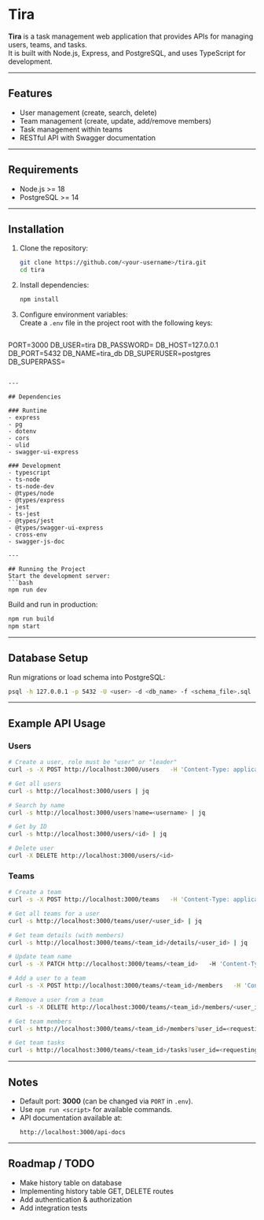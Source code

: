 # Tira

**Tira** is a task management web application that provides APIs for managing users, teams, and tasks.  
It is built with Node.js, Express, and PostgreSQL, and uses TypeScript for development.

---

## Features
- User management (create, search, delete)
- Team management (create, update, add/remove members)
- Task management within teams
- RESTful API with Swagger documentation

---

## Requirements
- Node.js >= 18
- PostgreSQL >= 14

---

## Installation
1. Clone the repository:
   ```bash
   git clone https://github.com/<your-username>/tira.git
   cd tira
   ```

2. Install dependencies:
   ```bash
   npm install
   ```

3. Configure environment variables:  
   Create a `.env` file in the project root with the following keys:
   ```env
PORT=3000
DB_USER=tira
DB_PASSWORD=
DB_HOST=127.0.0.1
DB_PORT=5432
DB_NAME=tira_db
DB_SUPERUSER=postgres
DB_SUPERPASS=
   ```

---

## Dependencies

### Runtime
- express
- pg
- dotenv
- cors
- ulid
- swagger-ui-express

### Development
- typescript
- ts-node
- ts-node-dev
- @types/node
- @types/express
- jest
- ts-jest
- @types/jest
- @types/swagger-ui-express
- cross-env
- swagger-js-doc

---

## Running the Project
Start the development server:
```bash
npm run dev
```

Build and run in production:
```bash
npm run build
npm start
```

---

## Database Setup
Run migrations or load schema into PostgreSQL:
```bash
psql -h 127.0.0.1 -p 5432 -U <user> -d <db_name> -f <schema_file>.sql
```

---

## Example API Usage

### Users
```bash
# Create a user, role must be "user" or "leader"
curl -s -X POST http://localhost:3000/users   -H 'Content-Type: application/json'   -d '{"username":"","email":"","role":"","password":""}' | jq

# Get all users
curl -s http://localhost:3000/users | jq

# Search by name
curl -s http://localhost:3000/users?name=<username> | jq

# Get by ID
curl -s http://localhost:3000/users/<id> | jq

# Delete user
curl -X DELETE http://localhost:3000/users/<id>
```

### Teams
```bash
# Create a team
curl -s -X POST http://localhost:3000/teams   -H 'Content-Type: application/json'   -d '{"owner_id":"<user_id>","name":"<team_name>"}' | jq

# Get all teams for a user
curl -s http://localhost:3000/teams/user/<user_id> | jq

# Get team details (with members)
curl -s http://localhost:3000/teams/<team_id>/details/<user_id> | jq

# Update team name
curl -s -X PATCH http://localhost:3000/teams/<team_id>   -H 'Content-Type: application/json'   -d '{"name":"New Team Name","user_id":"<user_id>"}' | jq

# Add a user to a team
curl -s -X POST http://localhost:3000/teams/<team_id>/members   -H 'Content-Type: application/json'   -d '{"userToAddId":"<user_id_to_add>","requestingUserId":"<owner_user_id>","role":"user"}' | jq

# Remove a user from a team
curl -s -X DELETE http://localhost:3000/teams/<team_id>/members/<user_id>?performed_by=<owner_user_id> | jq

# Get team members
curl -s http://localhost:3000/teams/<team_id>/members?user_id=<requesting_user_id> | jq

# Get team tasks
curl -s http://localhost:3000/teams/<team_id>/tasks?user_id=<requesting_user_id> | jq
```

---

## Notes
- Default port: **3000** (can be changed via `PORT` in `.env`).
- Use `npm run <script>` for available commands.
- API documentation available at:  
  ```
  http://localhost:3000/api-docs
  ```

---

## Roadmap / TODO
- Make history table on database
- Implementing history table GET, DELETE routes
- Add authentication & authorization
- Add integration tests
